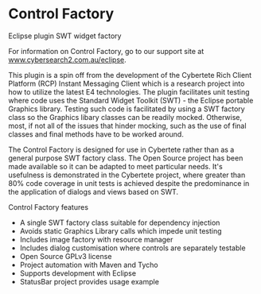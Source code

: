 # Control Factory

Eclipse plugin SWT widget factory

For information on Control Factory, go to our support site at www.cybersearch2.com.au/eclipse.

This plugin is a spin off from the development of the Cybertete Rich Client Platform (RCP) Instant Messaging Client
which is a research project into how to utilize the latest E4 technologies. The plugin facilitates unit testing
where code uses the Standard Widget Toolkit (SWT) - the Eclipse portable Graphics library. 
Testing such code is facilitated by using a SWT factory class so the Graphics libary classes can be readily mocked. 
Otherwise, most, if not all of the issues that hinder mocking, such as the use of final classes and final methods
have to be worked around.

The Control Factory is designed for use in Cybertete rather than as a general purpose SWT factory class.
The Open Source project has been made available so it can be adapted to meet particular needs. It's usefulness
is demonstrated in the Cybertete project, where greater than 80% code coverage in unit tests is achieved despite the
predominance in the application of dialogs and views based on SWT. 

Control Factory features

 *   A single SWT factory class suitable for dependency injection 
 *   Avoids static Graphics Library calls which impede unit testing
 *   Includes image factory with resource manager
 *   Includes dialog customisation where controls are separately testable
 *   Open Source GPLv3 license
 *   Project automation with Maven and Tycho
 *   Supports development with Eclipse
 *   StatusBar project provides usage example
  

